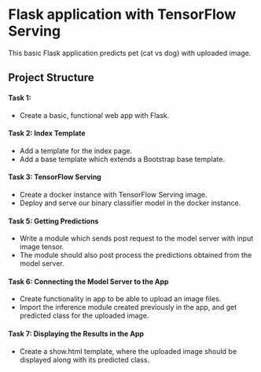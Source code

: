 # Flask application with TensorFlow Serving

This basic Flask application predicts pet (cat vs dog) with uploaded image.

## Project Structure

#### Task 1:
 * Create a basic, functional web app with Flask.
 
#### Task 2: Index Template
 * Add a template for the index page.
 * Add a base template which extends a Bootstrap base template.

#### Task 3: TensorFlow Serving
   * Create a docker instance with TensorFlow Serving image.
   * Deploy and serve our binary classifier model in the docker instance.

#### Task 5: Getting Predictions
   * Write a module which sends post request to the model server with input image tensor.
   * The module should also post process the predictions obtained from the model server.

#### Task 6: Connecting the Model Server to the App
   * Create functionality in app to be able to upload an image files.
   * Import the inference module created previously in the app, and get predicted class for the uploaded image.

#### Task 7: Displaying the Results in the App
   * Create a show.html template, where the uploaded image should be displayed along with its predicted class.